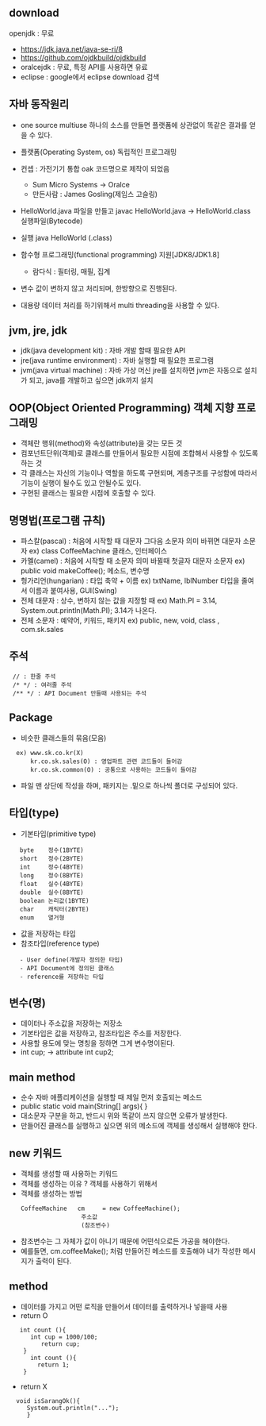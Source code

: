 
## download
openjdk   : 무료
- https://jdk.java.net/java-se-ri/8
- https://github.com/ojdkbuild/ojdkbuild
- oralcejdk : 무료, 특정 API를 사용하면 유료
- eclipse : google에서 eclipse download 검색


## 자바 동작원리 
- one source multiuse
  하나의 소스를 만들면 플랫폼에 상관없이 똑같은 결과를 얻을 수 있다.
- 플랫폼(Operating System, os) 독립적인 프로그래밍
- 컨셉 : 가전기기 통합 oak 코드명으로 제작이 되었음
  * Sum Micro Systems -> Oralce
  * 만든사람 : James Gosling(제임스 고슬링)

- HelloWorld.java 파일을 만들고 javac HelloWorld.java
  -> HelloWorld.class   실행파일(Bytecode)
- 실행 java HelloWorld (.class)
- 함수형 프로그래밍(functional programming) 지원[JDK8/JDK1.8]
  - 람다식 : 필터링, 매필, 집계
- 변수 값이 변하지 않고 처리되며, 한방향으로 진행된다.
- 대용량 데이터 처리를 하기위해서 multi threading을 사용할 수 있다.


## jvm, jre, jdk
- jdk(java development kit) : 자바 개발 할때 필요한 API
- jre(java runtime environment) : 자바 실행할 때 필요한 프로그램
- jvm(java virtual machine) : 자바 가상 머신
jre를 설치하면 jvm은 자동으로 설치가 되고, java를 개발하고 싶으면 jdk까지 설치


## OOP(Object Oriented Programming) 객체 지향 프로그래밍
- 객체란 행위(method)와 속성(attribute)을 갖는 모든 것
- 컴포넌트단위(객체)로 클래스를 만들어서 필요한 시점에 조합해서 사용할 수 있도록 하는 것
- 각 클래스는 자신의 기능이나 역할을 하도록 구현되며, 계층구조를 구성함에 따라서 기능이 실행이 될수도 있고 안될수도 있다.
- 구현된 클래스는 필요한 시점에 호출할 수 있다. 


## 명명법(프로그램 규칙)
- 파스칼(pascal) : 처음에 시작할 때 대문자 그다음 소문자 의미 바뀌면 대문자 소문자
   ex) class CoffeeMachine 클래스, 인터페이스
- 카멜(camel) : 처음에 시작할 때 소문자 의미 바뀔때 첫글자 대문자 소문자
   ex) public void makeCoffee(); 메소드, 변수명
- 헝가리언(hungarian) : 타입 축약 + 이름
   ex) txtName, lblNumber 타입을 줄여서 이름과 붙여사용, GUI(Swing)
- 전체 대문자 : 상수, 변하지 않는 값을 지정할 때
   ex) Math.PI = 3.14, System.out.println(Math.PI); 3.14가 나온다.
- 전체 소문자 : 예약어, 키워드, 패키지
   ex) public, new, void, class , com.sk.sales


## 주석
```
 // : 한줄 주석
 /* */ : 여러줄 주석
 /** */ : API Document 만들때 사용되는 주석
```


## Package
- 비슷한 클래스들의 묶음(모음)
```
  ex) www.sk.co.kr(X)
      kr.co.sk.sales(O) : 영업파트 관련 코드들이 들어감
      kr.co.sk.common(O) : 공통으로 사용하는 코드들이 들어감
```
- 파일 맨 상단에 작성을 하며, 패키지는 .밑으로 하나씩 폴더로 구성되어 있다.

## 타입(type)
- 기본타입(primitive type)
```
   byte    정수(1BYTE)
   short   정수(2BYTE)
   int     정수(4BYTE)
   long    정수(8BYTE)
   float   실수(4BYTE)
   double  실수(8BYTE)
   boolean 논리값(1BYTE)
   char    캐릭터(2BYTE)
   enum    열거형
```   
- 값을 저장하는 타입
- 참조타입(reference type)
```- 배열타입
   - User define(개발자 정의한 타입)
   - API Document에 정의된 클래스
   - reference를 저장하는 타입
 ```
     
## 변수(명)
- 데이터나 주소값을 저장하는 저장소
- 기본타입은 값을 저장하고, 참조타입은 주소를 저장한다.
- 사용할 용도에 맞는 명칭을 정하면 그게 변수명이된다.
- int cup; -> attribute
  int cup2;

## main method
- 순수 자바 애플리케이션을 실행할 때 제일 먼저 호출되는 메소드 
- public static void main(String[] args){
   }
- 대소문자 구분을 하고, 반드시 위와 똑같이 쓰지 않으면 오류가 발생한다.
- 만들어진 클래스를 실행하고 싶으면 위의 메소드에 객체를 생성해서 실행해야 한다.

## new 키워드
- 객체를 생성할 때 사용하는 키워드 
- 객체를 생성하는 이유 ? 객체를 사용하기 위해서 
- 객체를 생성하는 방법 
  ```
  CoffeeMachine   cm     = new CoffeeMachine(); 
                   주소값
                   (참조변수)
  ```
- 참조변수는 그 자체가 값이 아니기 때문에 어떤식으로든 가공을 해야한다. 
- 예를들면, cm.coffeeMake(); 처럼 만들어진 메소드를 호출해야 내가 작성한 메시지가 출력이 된다.


## method
- 데이터를 가지고 어떤 로직을 만들어서 데이터를 출력하거나 넣을때 사용
- return O 
```
   int count (){
      int cup = 1000/100;
         return cup;
    }
      int count (){
        return 1;
    }
```
- return X 
```
  void isSarangOk(){
     System.out.println("...");
     }

```


